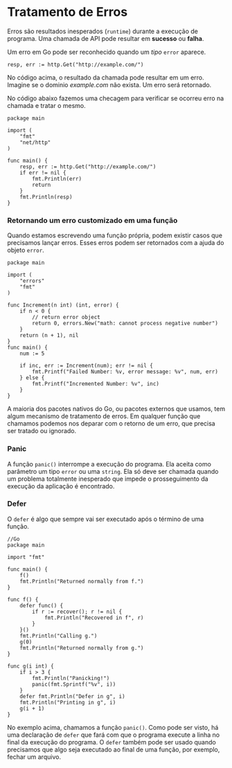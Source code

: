 # Tratamento de Erros

Erros são resultados inesperados (`runtime`) durante a execução de programa. Uma chamada de API pode resultar em **sucesso** ou **falha**.

Um erro em Go pode ser reconhecido quando um *tipo* `error` aparece.

```golang
resp, err := http.Get("http://example.com/")
```

No código acima, o resultado da chamada pode resultar em um erro. Imagine se o dominio *example.com* não exista. Um erro será retornado.

No código abaixo fazemos uma checagem para verificar se ocorreu erro na chamada e tratar o mesmo.

```golang
package main

import (
	"fmt"
	"net/http"
)

func main() {
	resp, err := http.Get("http://example.com/")
	if err != nil {
		fmt.Println(err)
		return
	}
	fmt.Println(resp)
}
```

### Retornando um erro customizado em uma função

Quando estamos escrevendo uma função própria, podem existir casos que precisamos lançar erros.
Esses erros podem ser retornados com a ajuda do objeto `error`.

```golang
package main

import (
	"errors"
	"fmt"
)

func Increment(n int) (int, error) {
	if n < 0 {
		// return error object
		return 0, errors.New("math: cannot process negative number")
	}
	return (n + 1), nil
}
func main() {
	num := 5

	if inc, err := Increment(num); err != nil {
		fmt.Printf("Failed Number: %v, error message: %v", num, err)
	} else {
		fmt.Printf("Incremented Number: %v", inc)
	}
}
```

A maioria dos pacotes nativos do Go, ou pacotes externos que usamos, tem algum mecanismo de tratamento de erros. Em qualquer função que chamamos podemos nos deparar com o retorno de um erro, que precisa ser tratado ou ignorado.

### Panic

A função `panic()` interrompe a execução do programa. Ela aceita como parâmetro um tipo `error` ou uma `string`. Ela só deve ser chamada quando um problema totalmente inesperado que impede o prosseguimento da execução da aplicação é encontrado.

### Defer

O `defer` é algo que sempre vai ser executado após o término de uma função.

```golang
//Go
package main

import "fmt"

func main() {
	f()
	fmt.Println("Returned normally from f.")
}

func f() {
	defer func() {
		if r := recover(); r != nil {
			fmt.Println("Recovered in f", r)
		}
	}()
	fmt.Println("Calling g.")
	g(0)
	fmt.Println("Returned normally from g.")
}

func g(i int) {
	if i > 3 {
		fmt.Println("Panicking!")
		panic(fmt.Sprintf("%v", i))
	}
	defer fmt.Println("Defer in g", i)
	fmt.Println("Printing in g", i)
	g(i + 1)
}
```

No exemplo acima, chamamos a função `panic()`. Como pode ser visto, há uma declaração de `defer` que fará com que o programa execute a linha no final da execução do programa. O `defer` também pode ser usado quando precisamos que algo seja executado ao final de uma função, por exemplo, fechar um arquivo.
